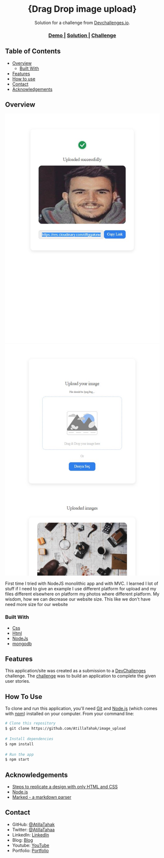 <!-- Please update value in the {}  -->

<h1 align="center">{Drag Drop image upload}</h1>

<div align="center">
   Solution for a challenge from  <a href="http://devchallenges.io" target="_blank">Devchallenges.io</a>.
</div>

<div align="center">
  <h3>
    <a href="https://image-uploadd.herokuapp.com">
      Demo
    </a>
    <span> | </span>
    <a href="https://github.com/AtillaTahak/image_upload">
      Solution
    </a>
    <span> | </span>
    <a href="https://devchallenges.io/challenges/O2iGT9yBd6xZBrOcVirx">
      Challenge
    </a>
  </h3>
</div>

<!-- TABLE OF CONTENTS -->

## Table of Contents

- [Overview](#overview)
  - [Built With](#built-with)
- [Features](#features)
- [How to use](#how-to-use)
- [Contact](#contact)
- [Acknowledgements](#acknowledgements)

<!-- OVERVIEW -->

## Overview

![screenshot](Screenshot_6.jpg)
![screenshot](Screenshot_7.jpg)

First time I tried with NodeJS monolithic app and with MVC. I learned I lot of stuff if I need to give an example I use different platform for upload and my files different elsewhere on platform my photos where different platform. My wisdom, how we can decrease our website size. This like we don't have need more size for our website 

### Built With

<!-- This section should list any major frameworks that you built your project using. Here are a few examples.-->

- [Css](https://tr.wikipedia.org/wiki/CSS)
- [Html](https://www.w3.org)
- [NodeJs](https://nodejs.org)
- [mongodb](https://www.mongodb.com)
## Features

<!-- List the features of your application or follow the template. Don't share the figma file here :) -->

This application/site was created as a submission to a [DevChallenges](https://devchallenges.io/challenges) challenge. The [challenge](https://devchallenges.io/challenges/O2iGT9yBd6xZBrOcVirx) was to build an application to complete the given user stories.

## How To Use

<!-- Example: -->

To clone and run this application, you'll need [Git](https://git-scm.com) and [Node.js](https://nodejs.org/en/download/) (which comes with [npm](http://npmjs.com)) installed on your computer. From your command line:

```bash
# Clone this repository
$ git clone https://github.com/AtillaTahak/image_upload

# Install dependencies
$ npm install

# Run the app
$ npm start
```

## Acknowledgements

<!-- This section should list any articles or add-ons/plugins that helps you to complete the project. This is optional but it will help you in the future. For example -->

- [Steps to replicate a design with only HTML and CSS](https://devchallenges-blogs.web.app/how-to-replicate-design/)
- [Node.js](https://nodejs.org/)
- [Marked - a markdown parser](https://github.com/chjj/marked)

## Contact

- GitHub: [@AtillaTahak](https://github.com/AtillaTahak)
- Twitter: [@AtillaTahaa](https://twitter.com/AtillaTahaa)
- LinkedIn: [LinkedIn](https://www.linkedin.com/in/atilla-taha-kördüğüm-a93702186/)
- Blog: [Blog](atillataha.blogspot.com)
- Youtube: [YouTube](https://www.youtube.com/channel/UCmoD0x4Z9vdG2PCsI5p8FYg)
- Portfolio: [Portfolio](atillataha.netlify.app)

